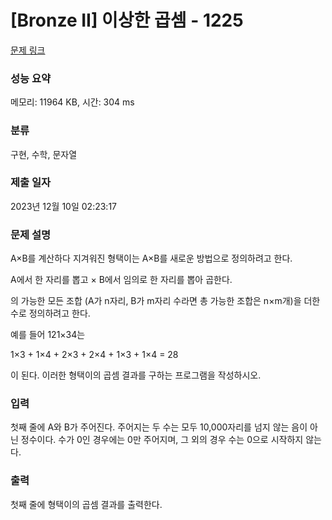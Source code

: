 # [Bronze II] 이상한 곱셈 - 1225 

[문제 링크](https://www.acmicpc.net/problem/1225) 

### 성능 요약

메모리: 11964 KB, 시간: 304 ms

### 분류

구현, 수학, 문자열

### 제출 일자

2023년 12월 10일 02:23:17

### 문제 설명

<p>A×B를 계산하다 지겨워진 형택이는 A×B를 새로운 방법으로 정의하려고 한다.</p>

<p>A에서 한 자리를 뽑고 × B에서 임의로 한 자리를 뽑아 곱한다.</p>

<p>의 가능한 모든 조합 (A가 n자리, B가 m자리 수라면 총 가능한 조합은 n×m개)을 더한 수로 정의하려고 한다.</p>

<p>예를 들어 121×34는</p>

<p>1×3 + 1×4 + 2×3 + 2×4 + 1×3 + 1×4 = 28</p>

<p>이 된다. 이러한 형택이의 곱셈 결과를 구하는 프로그램을 작성하시오.</p>

### 입력 

 <p>첫째 줄에 A와 B가 주어진다. 주어지는 두 수는 모두 10,000자리를 넘지 않는 음이 아닌 정수이다. 수가 0인 경우에는 0만 주어지며, 그 외의 경우 수는 0으로 시작하지 않는다.</p>

### 출력 

 <p>첫째 줄에 형택이의 곱셈 결과를 출력한다.</p>

